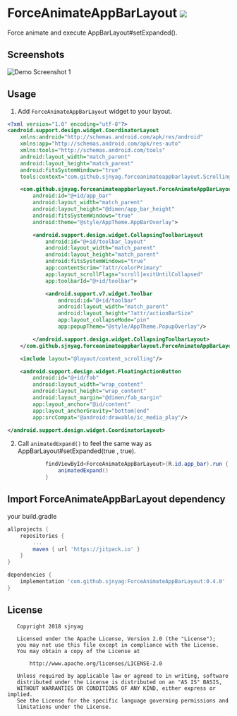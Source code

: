 # ForceAnimateAppBarLayout [![](https://jitpack.io/v/sjnyag/ForceAnimateAppBarLayout.svg)](https://jitpack.io/#sjnyag/ForceAnimateAppBarLayout)
Force animate and execute AppBarLayout#setExpanded().

Screenshots
-----------

![Demo Screenshot 1][1]

Usage
-----

1. Add ``ForceAnimateAppBarLayout`` widget to your layout.

```xml
<?xml version="1.0" encoding="utf-8"?>
<android.support.design.widget.CoordinatorLayout
    xmlns:android="http://schemas.android.com/apk/res/android"
    xmlns:app="http://schemas.android.com/apk/res-auto"
    xmlns:tools="http://schemas.android.com/tools"
    android:layout_width="match_parent"
    android:layout_height="match_parent"
    android:fitsSystemWindows="true"
    tools:context="com.github.sjnyag.forceanimateappbarlayout.ScrollingActivity">

    <com.github.sjnyag.forceanimateappbarlayout.ForceAnimateAppBarLayout
        android:id="@+id/app_bar"
        android:layout_width="match_parent"
        android:layout_height="@dimen/app_bar_height"
        android:fitsSystemWindows="true"
        android:theme="@style/AppTheme.AppBarOverlay">

        <android.support.design.widget.CollapsingToolbarLayout
            android:id="@+id/toolbar_layout"
            android:layout_width="match_parent"
            android:layout_height="match_parent"
            android:fitsSystemWindows="true"
            app:contentScrim="?attr/colorPrimary"
            app:layout_scrollFlags="scroll|exitUntilCollapsed"
            app:toolbarId="@+id/toolbar">

            <android.support.v7.widget.Toolbar
                android:id="@+id/toolbar"
                android:layout_width="match_parent"
                android:layout_height="?attr/actionBarSize"
                app:layout_collapseMode="pin"
                app:popupTheme="@style/AppTheme.PopupOverlay"/>

        </android.support.design.widget.CollapsingToolbarLayout>
    </com.github.sjnyag.forceanimateappbarlayout.ForceAnimateAppBarLayout>

    <include layout="@layout/content_scrolling"/>

    <android.support.design.widget.FloatingActionButton
        android:id="@+id/fab"
        android:layout_width="wrap_content"
        android:layout_height="wrap_content"
        android:layout_margin="@dimen/fab_margin"
        app:layout_anchor="@id/content"
        app:layout_anchorGravity="bottom|end"
        app:srcCompat="@android:drawable/ic_media_play"/>

</android.support.design.widget.CoordinatorLayout>
```

2. Call ``animatedExpand()`` to feel the same way as AppBarLayout#setExpanded(true , true). 

```java
            findViewById<ForceAnimateAppBarLayout>(R.id.app_bar).run {
                animatedExpand()
            }
```

Import ForceAnimateAppBarLayout dependency
--------------------------------

your build.gradle
```groovy
allprojects {
    repositories {
        ...
        maven { url 'https://jitpack.io' }
    }
}
```


```groovy
dependencies {
    implementation 'com.github.sjnyag:ForceAnimateAppBarLayout:0.4.0'
}
```

License
-------
```
   Copyright 2018 sjnyag

   Licensed under the Apache License, Version 2.0 (the "License");
   you may not use this file except in compliance with the License.
   You may obtain a copy of the License at

       http://www.apache.org/licenses/LICENSE-2.0

   Unless required by applicable law or agreed to in writing, software
   distributed under the License is distributed on an "AS IS" BASIS,
   WITHOUT WARRANTIES OR CONDITIONS OF ANY KIND, either express or implied.
   See the License for the specific language governing permissions and
   limitations under the License.
```

[1]: ./sample.gif
